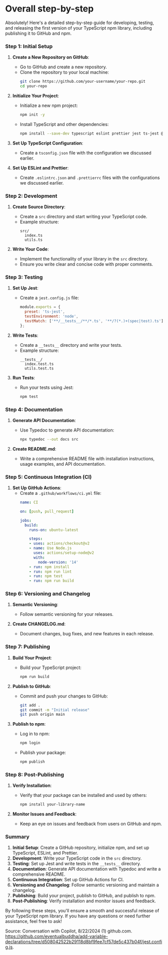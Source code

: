 # Overall step-by-step
Absolutely! Here's a detailed step-by-step guide for developing, testing, and releasing the first version of your TypeScript npm library, including publishing it to GitHub and npm.

### Step 1: Initial Setup

1. **Create a New Repository on GitHub**:
   - Go to GitHub and create a new repository.
   - Clone the repository to your local machine:
     ```bash
     git clone https://github.com/your-username/your-repo.git
     cd your-repo
     ```

2. **Initialize Your Project**:
   - Initialize a new npm project:
     ```bash
     npm init -y
     ```
   - Install TypeScript and other dependencies:
     ```bash
     npm install --save-dev typescript eslint prettier jest ts-jest @types/jest @typescript-eslint/parser @typescript-eslint/eslint-plugin eslint-plugin-prettier eslint-config-prettier typedoc rimraf cross-env
     ```

3. **Set Up TypeScript Configuration**:
   - Create a `tsconfig.json` file with the configuration we discussed earlier.

4. **Set Up ESLint and Prettier**:
   - Create `.eslintrc.json` and `.prettierrc` files with the configurations we discussed earlier.

### Step 2: Development

1. **Create Source Directory**:
   - Create a `src` directory and start writing your TypeScript code.
   - Example structure:
     ```
     src/
       index.ts
       utils.ts
     ```

2. **Write Your Code**:
   - Implement the functionality of your library in the `src` directory.
   - Ensure you write clear and concise code with proper comments.

### Step 3: Testing

1. **Set Up Jest**:
   - Create a `jest.config.js` file:
     ```javascript
     module.exports = {
       preset: 'ts-jest',
       testEnvironment: 'node',
       testMatch: ['**/__tests__/**/*.ts', '**/?(*.)+(spec|test).ts']
     };
     ```

2. **Write Tests**:
   - Create a `__tests__` directory and write your tests.
   - Example structure:
     ```
     __tests__/
       index.test.ts
       utils.test.ts
     ```

3. **Run Tests**:
   - Run your tests using Jest:
     ```bash
     npm test
     ```

### Step 4: Documentation

1. **Generate API Documentation**:
   - Use Typedoc to generate API documentation:
     ```bash
     npx typedoc --out docs src
     ```

2. **Create README.md**:
   - Write a comprehensive README file with installation instructions, usage examples, and API documentation.

### Step 5: Continuous Integration (CI)

1. **Set Up GitHub Actions**:
   - Create a `.github/workflows/ci.yml` file:
     ```yaml
     name: CI

     on: [push, pull_request]

     jobs:
       build:
         runs-on: ubuntu-latest

         steps:
         - uses: actions/checkout@v2
         - name: Use Node.js
           uses: actions/setup-node@v2
           with:
             node-version: '14'
         - run: npm install
         - run: npm run lint
         - run: npm test
         - run: npm run build
     ```

### Step 6: Versioning and Changelog

1. **Semantic Versioning**:
   - Follow semantic versioning for your releases.

2. **Create CHANGELOG.md**:
   - Document changes, bug fixes, and new features in each release.

### Step 7: Publishing

1. **Build Your Project**:
   - Build your TypeScript project:
     ```bash
     npm run build
     ```

2. **Publish to GitHub**:
   - Commit and push your changes to GitHub:
     ```bash
     git add .
     git commit -m "Initial release"
     git push origin main
     ```

3. **Publish to npm**:
   - Log in to npm:
     ```bash
     npm login
     ```
   - Publish your package:
     ```bash
     npm publish
     ```

### Step 8: Post-Publishing

1. **Verify Installation**:
   - Verify that your package can be installed and used by others:
     ```bash
     npm install your-library-name
     ```

2. **Monitor Issues and Feedback**:
   - Keep an eye on issues and feedback from users on GitHub and npm.

### Summary

1. **Initial Setup**: Create a GitHub repository, initialize npm, and set up TypeScript, ESLint, and Prettier.
2. **Development**: Write your TypeScript code in the `src` directory.
3. **Testing**: Set up Jest and write tests in the `__tests__` directory.
4. **Documentation**: Generate API documentation with Typedoc and write a comprehensive README.
5. **Continuous Integration**: Set up GitHub Actions for CI.
6. **Versioning and Changelog**: Follow semantic versioning and maintain a changelog.
7. **Publishing**: Build your project, publish to GitHub, and publish to npm.
8. **Post-Publishing**: Verify installation and monitor issues and feedback.

By following these steps, you'll ensure a smooth and successful release of your TypeScript npm library. If you have any questions or need further assistance, feel free to ask!

Source: Conversation with Copilot, 8/22/2024
(1) github.com. https://github.com/eventualbuddha/add-variable-declarations/tree/d508042522b29118d8bf9fee7cf57de5c437b04f/jest.config.js.